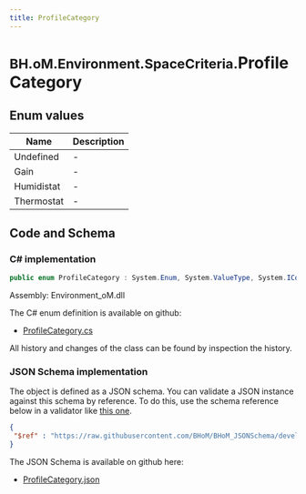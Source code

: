 ```yaml
---
title: ProfileCategory
---
```


# <small>BH.oM.Environment.SpaceCriteria.</small>**ProfileCategory**



## Enum values

| Name            | Description                                                    |
|-----------------|----------------------------------------------------------------|
| Undefined |  -  |
| Gain |  -  |
| Humidistat |  -  |
| Thermostat |  -  |


## Code and Schema

### C# implementation

``` C# title="C#"
public enum ProfileCategory : System.Enum, System.ValueType, System.IComparable, System.ISpanFormattable, System.IFormattable, System.IConvertible
```

Assembly: Environment_oM.dll

The C# enum definition is available on github:

- [ProfileCategory.cs](https://github.com/BHoM/BHoM/blob/develop/Environment_oM/SpaceCriteria\Enums\ProfileCategory.cs)

All history and changes of the class can be found by inspection the history.
### JSON Schema implementation

The object is defined as a JSON schema. You can validate a JSON instance against this schema by reference. To do this, use the schema reference below in a validator like [this one](https://www.jsonschemavalidator.net/).

``` json title="JSON Schema"
{
 "$ref" : "https://raw.githubusercontent.com/BHoM/BHoM_JSONSchema/develop/Environment_oM/SpaceCriteria/ProfileCategory.json"
}
```

The JSON Schema is available on github here:

- [ProfileCategory.json](https://github.com/BHoM/BHoM_JSONSchema/blob/develop/Environment_oM/SpaceCriteria/ProfileCategory.json)
